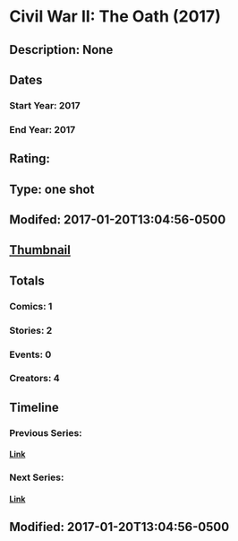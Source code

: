 # Civil War II: The Oath (2017)
## Description: None
## Dates
### Start Year: 2017
### End Year: 2017
## Rating: 
## Type: one shot
## Modifed: 2017-01-20T13:04:56-0500
## [Thumbnail](http://i.annihil.us/u/prod/marvel/i/mg/b/40/image_not_available.jpg)
## Totals
### Comics: 1
### Stories: 2
### Events: 0
### Creators: 4
## Timeline
### Previous Series: 
#### [Link]()
### Next Series: 
#### [Link]()
## Modified: 2017-01-20T13:04:56-0500